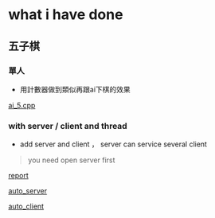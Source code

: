 # what i have done

## 五子棋 

### 單人

* 用計數器做到類似再跟ai下棋的效果

[ai_5.cpp](https://drive.google.com/drive/folders/1LOoTgn4pAW3VSdAm9zrYeeYMRuY11kMX?usp=share_link)


### with server / client and thread

* add server and client ， server can service several client
> you need open server first

[report](https://drive.google.com/file/d/1yjxLNLlEQSzd-PFfcU8Ha6TFj6rjWzko/view?usp=sharing)

[auto_server](https://drive.google.com/drive/folders/1GC_-fkzzAPBIvuwT938K5yXaKgbCHA9f?usp=sharing)

[auto_client](https://drive.google.com/drive/folders/1GkYrTY77ATFlBBk9AAjXF0af5-07xi4k?usp=sharing)



